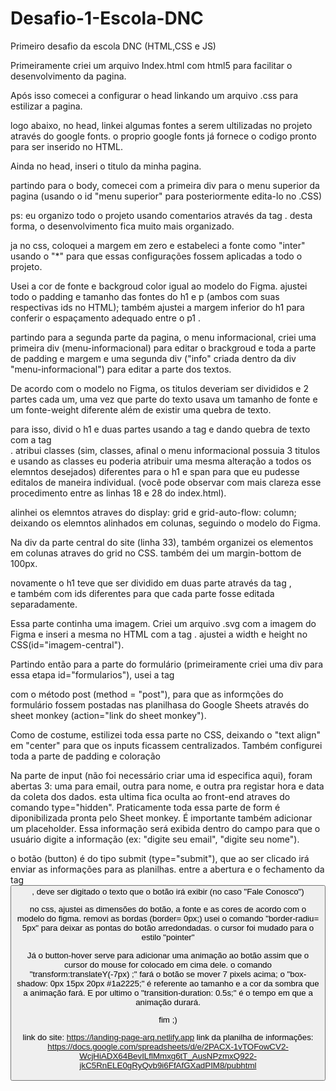 # Desafio-1-Escola-DNC
Primeiro desafio da escola DNC (HTML,CSS e JS)

Primeiramente criei um arquivo Index.html com html5 para facilitar o desenvolvimento da pagina.

Após isso comecei a configurar o head linkando um arquivo .css para estilizar a pagina.

logo abaixo, no head, linkei algumas fontes a serem ultilizadas no projeto através do google fonts. o proprio google fonts já fornece o codigo pronto para ser inserido no HTML.

Ainda no head, inseri o titulo da minha pagina.

partindo para o body, comecei com a primeira div para o menu superior da pagina (usando o id "menu superior" para posteriormente edita-lo no .CSS)

ps: eu organizo todo o projeto usando comentarios através da tag <!--""-->. desta forma, o desenvolvimento fica muito mais organizado.

ja no css, coloquei a margem em zero e estabeleci a fonte como "inter" usando o "*" para que essas configurações fossem aplicadas a todo o projeto.

Usei a cor de fonte e backgroud color igual ao modelo do Figma. ajustei todo o padding e tamanho das fontes do h1 e p (ambos com suas respectivas ids no HTML); também ajustei a margem inferior do h1 para conferir o espaçamento adequado entre o p1 .

partindo para a segunda parte da pagina, o menu informacional, criei uma primeira div (menu-informacional) para editar o brackgroud e toda a parte de padding e margem e uma segunda div ("info" criada dentro da div "menu-informacional") para editar a parte dos textos.

De acordo com o modelo no Figma, os titulos deveriam ser divididos e 2 partes cada um, uma vez que parte do texto usava um tamanho de fonte e um fonte-weight diferente além de existir uma quebra de texto.

para isso, divid o h1 e duas partes usando a tag <span> e dando quebra de texto com a tag <br>. atribui classes (sim, classes, afinal o menu informacional possuia 3 titulos e usando as classes eu poderia atribuir uma mesma alteração a todos os elemntos desejados) diferentes para o h1 e span para que eu pudesse editalos de maneira individual. (você pode observar com  mais clareza esse procedimento entre as linhas 18 e 28 do index.html).

alinhei os elemntos atraves do display: grid e grid-auto-flow: column; deixando os elemntos alinhados em colunas, seguindo o modelo do Figma.

Na div da parte central do site (linha 33),  também organizei os elementos em colunas atraves do grid no CSS. também dei um margin-bottom de 100px.

novamente o h1 teve que ser dividido em duas parte através da tag <span>, <br> e também com ids diferentes para que cada parte fosse editada separadamente.

Essa parte continha uma imagem. Criei um arquivo .svg com a imagem do Figma e inseri a mesma no HTML com a tag <img>. ajustei a width e height no CSS(id="imagem-central").

Partindo então para a parte do formulário (primeiramente criei uma div para essa etapa id="formularios"), usei a tag <form> com o método post (method = "post"), para que as informções do formulário fossem postadas nas planilhasa do Google Sheets através do sheet monkey (action="link do sheet monkey"). 

Como de costume, estilizei toda essa parte no CSS, deixando o "text align" em "center" para que os inputs ficassem centralizados. Também configurei toda a parte de padding e coloração

Na parte de input (não foi necessário criar uma id especifica aqui), foram abertas 3: uma para email, outra para nome, e outra pra registar hora e data da coleta dos dados. esta ultima fica oculta ao front-end atraves do comando type="hidden". Praticamente toda essa parte de form é diponibilizada pronta pelo Sheet monkey. É importante também adicionar um placeholder. Essa informação será exibida dentro do campo para que o usuário digite a informação (ex: "digite seu email", "digite seu nome").

o botão (button) é do tipo submit (type="submit"), que ao ser clicado irá enviar as informações para as planilhas. entre a abertura e o fechamento da tag <button>, deve ser digitado o texto que o botão irá exibir (no caso "Fale Conosco")

no css, ajustei as dimensões do botão, a fonte e as cores de acordo com o modelo do figma. removi as bordas (border= 0px;) usei o comando "border-radiu= 5px" para deixar as pontas do botão arredondadas. o cursor foi mudado para o estilo "pointer" 

Já o button-hover serve para adicionar uma animação ao botão assim que o cursor do mouse for colocado em cima dele. o comando "transform:translateY(-7px) ;" fará o botão se mover 7 pixels acima; o "box-shadow: 0px 15px 20px #1a2225;" é referente ao tamanho e a cor da sombra que a animação fará. E por ultimo o "transition-duration: 0.5s;" é o tempo em que a animação durará.

fim ;) 

link do site: https://landing-page-arq.netlify.app
link da planilha de informações: https://docs.google.com/spreadsheets/d/e/2PACX-1vTOFowCV2-WcjHiADX64BevILflMmxg6tT_AusNPzmxQ922-jkC5RnELE0gRyQvb9i6FfAfGXadPIM8/pubhtml
